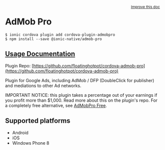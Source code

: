<a style="float:right;font-size:12px;" href="http://github.com/ionic-team/ionic-native/edit/master/src/@ionic-native/plugins/admob-pro/index.ts#L89">
  Improve this doc
</a>

# AdMob Pro

```
$ ionic cordova plugin add cordova-plugin-admobpro
$ npm install --save @ionic-native/admob-pro
```

## [Usage Documentation](https://ionicframework.com/docs/native/admob-pro/)

Plugin Repo: [https://github.com/floatinghotpot/cordova-admob-pro](https://github.com/floatinghotpot/cordova-admob-pro)

Plugin for Google Ads, including AdMob / DFP (DoubleClick for publisher) and mediations to other Ad networks.

IMPORTANT NOTICE: this plugin takes a percentage out of your earnings if you profit more than $1,000. Read more about this on the plugin's repo. For a completely free alternative, see [AdMobPro Free](../admob-free).

## Supported platforms
- Android
- iOS
- Windows Phone 8



